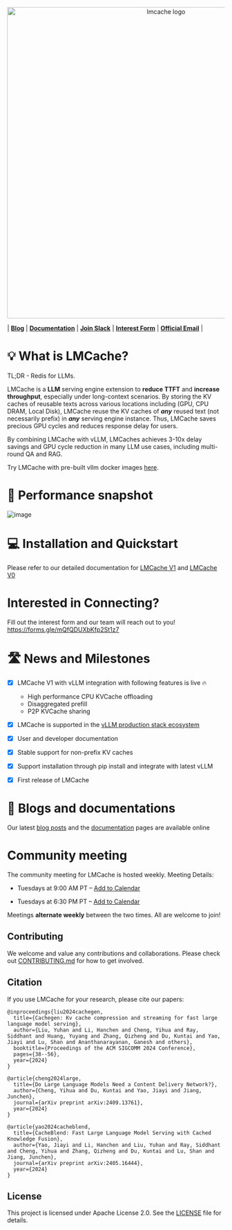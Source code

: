 <div align="center">
<img src="https://github.com/user-attachments/assets/a0809748-3cb1-4732-9c5a-acfa90cc72d1" width="720" alt="lmcache logo">
</a>
</div>

| [**Blog**](https://lmcache.github.io) | [**Documentation**](https://docs.lmcache.ai/) | [**Join Slack**](https://join.slack.com/t/lmcacheworkspace/shared_invite/zt-2viziwhue-5Amprc9k5hcIdXT7XevTaQ) | [**Interest Form**](https://forms.gle/mQfQDUXbKfp2St1z7) | [**Official Email**](contact@lmcache.ai) |

# 💡 What is LMCache?

TL;DR - Redis for LLMs. 

LMCache is a **LLM** serving engine extension to **reduce TTFT** and **increase throughput**, especially under long-context scenarios. By storing the KV caches of reusable texts across various locations including (GPU, CPU DRAM, Local Disk), LMCache reuse the KV caches of **_any_** reused text (not necessarily prefix) in **_any_** serving engine instance. Thus, LMCache saves precious GPU cycles and reduces response delay for users.  

By combining LMCache with vLLM, LMCaches achieves 3-10x delay savings and GPU cycle reduction in many LLM use cases, including multi-round QA and RAG.

Try LMCache with pre-built vllm docker images [here](https://docs.lmcache.ai/getting_started/docker.html).

# 🚀 Performance snapshot
![image](https://github.com/user-attachments/assets/7db9510f-0104-4fb3-9976-8ad5d7fafe26)

# 💻 Installation and Quickstart

Please refer to our detailed documentation for [LMCache V1](https://docs.lmcache.ai/getting_started/installation.html#install-from-source-v1) and [LMCache V0](https://docs.lmcache.ai/getting_started/installation.html#install-from-source-v0)

# Interested in Connecting?
Fill out the interest form and our team will reach out to you!
https://forms.gle/mQfQDUXbKfp2St1z7

# 🛣️ News and Milestones

- [x] LMCache V1 with vLLM integration with following features is live 🔥
  * High performance CPU KVCache offloading
  * Disaggregated prefill
  * P2P KVCache sharing
- [x] LMCache is supported in the [vLLM production stack ecosystem](https://github.com/vllm-project/production-stack/tree/main) 
- [x] User and developer documentation
- [x] Stable support for non-prefix KV caches
- [x] Support installation through pip install and integrate with latest vLLM
- [x] First release of LMCache 


# 📖 Blogs and documentations

Our latest [blog posts](https://lmcache.github.io) and the [documentation](https://docs.lmcache.ai/) pages are available online

# Community meeting

The community meeting for LMCache is hosted weekly.
Meeting Details:

- Tuesdays at 9:00 AM PT – [Add to Calendar](https://drive.google.com/file/d/15Xz8-LtpBQ5QgR7KrorOOyfuohCFQmwn/view?usp=drive_link)

- Tuesdays at 6:30 PM PT – [Add to Calendar](https://drive.google.com/file/d/1WMZNFXV24kWzprDjvO-jQ7mOY7whqEdG/view?usp=drive_link)

Meetings **alternate weekly** between the two times. All are welcome to join!

## Contributing

We welcome and value any contributions and collaborations.  Please check out [CONTRIBUTING.md](CONTRIBUTING.md) for how to get involved.


## Citation
If you use LMCache for your research, please cite our papers:

```
@inproceedings{liu2024cachegen,
  title={Cachegen: Kv cache compression and streaming for fast large language model serving},
  author={Liu, Yuhan and Li, Hanchen and Cheng, Yihua and Ray, Siddhant and Huang, Yuyang and Zhang, Qizheng and Du, Kuntai and Yao, Jiayi and Lu, Shan and Ananthanarayanan, Ganesh and others},
  booktitle={Proceedings of the ACM SIGCOMM 2024 Conference},
  pages={38--56},
  year={2024}
}

@article{cheng2024large,
  title={Do Large Language Models Need a Content Delivery Network?},
  author={Cheng, Yihua and Du, Kuntai and Yao, Jiayi and Jiang, Junchen},
  journal={arXiv preprint arXiv:2409.13761},
  year={2024}
}

@article{yao2024cacheblend,
  title={CacheBlend: Fast Large Language Model Serving with Cached Knowledge Fusion},
  author={Yao, Jiayi and Li, Hanchen and Liu, Yuhan and Ray, Siddhant and Cheng, Yihua and Zhang, Qizheng and Du, Kuntai and Lu, Shan and Jiang, Junchen},
  journal={arXiv preprint arXiv:2405.16444},
  year={2024}
}
```

## License

This project is licensed under Apache License 2.0. See the [LICENSE](LICENSE) file for details.

